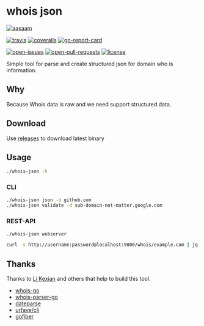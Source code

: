 # whois json

[![aasaam](https://flat.badgen.net/badge/aasaam/software%20development%20group/0277bd?labelColor=000000&icon=https%3A%2F%2Fcdn.jsdelivr.net%2Fgh%2Faasaam%2Finformation%2Flogo%2Faasaam.svg)](https://github.com/aasaam)

[![travis](https://flat.badgen.net/travis/aasaam/whois-json)](https://travis-ci.org/aasaam/whois-json)
[![coveralls](https://flat.badgen.net/coveralls/c/github/aasaam/whois-json)](https://coveralls.io/github/aasaam/whois-json)
[![go-report-card](https://goreportcard.com/badge/github.com/gojp/goreportcard?style=flat-square)](https://goreportcard.com/report/github.com/aasaam/whois-json)

[![open-issues](https://flat.badgen.net/github/open-issues/aasaam/whois-json)](https://github.com/aasaam/whois-json/issues)
[![open-pull-requests](https://flat.badgen.net/github/open-prs/aasaam/whois-json)](https://github.com/aasaam/whois-json/pulls)
[![license](https://flat.badgen.net/github/license/aasaam/whois-json)](./LICENSE)

Simple tool for parse and create structured json for domain who is information.

## Why

Because Whois data is raw and we need support structured data.

## Download

Use [releases](https://github.com/aasaam/whois-json/releases) to download latest binary

## Usage

```bash
./whois-json -h
```

### CLI

```bash
./whois-json json -d github.com
./whois-json validate -d sub-domain-not-matter.google.com
```

### REST-API

```bash
./whois-json webserver
```

```bash
curl -s http://username:password@localhost:9000/whois/example.com | jq
```

## Thanks

Thanks to [Li Kexian](https://github.com/likexian) and others that help to build this tool.

* [whois-go](https://github.com/likexian/whois-go)
* [whois-parser-go](https://github.com/likexian/whois-parser-go)
* [dateparse](github.com/araddon/dateparse)
* [urfave/cli](github.com/urfave/cli/v2)
* [gofiber](github.com/gofiber/fiber)
